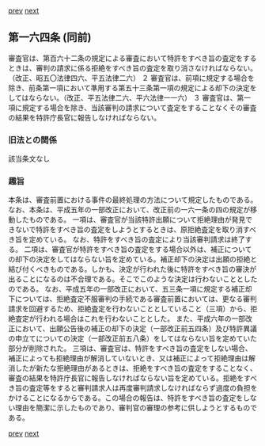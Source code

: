 [prev](/specific\markdowns\特許法\227_Mp-Ch_6-At_163.md)
[next](/specific\markdowns\特許法\229_Mp-Ch_6-At_164_2.md)
## 第一六四条 (同前)
審査官は、第百六十二条の規定による審査において特許をすべき旨の査定をするときは、審判の請求に係る拒絶をすべき旨の査定を取り消さなければならない。（改正、昭五〇法律四六、平五法律二六）
２ 審査官は、前項に規定する場合を除き、前条第一項において準用する第五十三条第一項の規定による却下の決定をしてはならない。（改正、平五法律二六、平六法律一一六）
３ 審査官は、第一項に規定する場合を除き、当該審判の請求について査定をすることなくその審査の結果を特許庁長官に報告しなければならない。

### 旧法との関係
該当条文なし

### 趣旨
本条は、審査前置における事件の最終処理の方法について規定したものである。
なお、本条は、平成五年の一部改正において、改正前の一六一条の四の規定が移動したものである。
一項は、審査官が当該特許出願について拒絶理由が発見できないで特許をすべき旨の査定をしようとするときは、原拒絶査定を取り消すべき旨を定めている。
なお、特許をすべき旨の査定により当該審判請求は終了する。
二項は、審査官が特許をすべき旨の査定をする場合以外は、補正についての却下の決定をしてはならない旨を定めている。補正却下の決定は出願の拒絶と結び付くべきものである。しかも、決定が行われた後に特許をすべき旨の審決が出ることになるのは不合理である。そこでこのような決定は行わないこととしたのである。
なお、平成五年の一部改正において、五三条一項に規定する補正却下については、拒絶査定不服審判の手続である審査前置においては、更なる審判請求を回避するため、拒絶査定を行わないこととしていること（三項）から、拒絶査定が行われる場合はこれを行わないこととした。
また、平成六年の一部改正において、出願公告後の補正の却下の決定（一部改正前五四条）及び特許異議の申立てについての決定（一部改正前五八条）をしてはならない旨を定めていた部分が削除された。
三項は、審査官は、特許をすべき旨の査定をしない場合、補正によっても拒絶理由が解消していないとき、又は補正によって拒絶理由は解消したが新たな拒絶理由があるときは、拒絶をすべき旨の査定をすることなく、審査の結果を特許庁長官に報告しなければならない旨を定めている。拒絶をすべき旨の査定等をすると審判請求人は再度審判請求しなければならず過度の負担をかけることになるからである。この場合の報告は、特許をすべき旨の査定をしない理由を簡潔に示したものであり、審判官の審理の参考に供しようとするものである。

[prev](/specific\markdowns\特許法\227_Mp-Ch_6-At_163.md)
[next](/specific\markdowns\特許法\229_Mp-Ch_6-At_164_2.md)